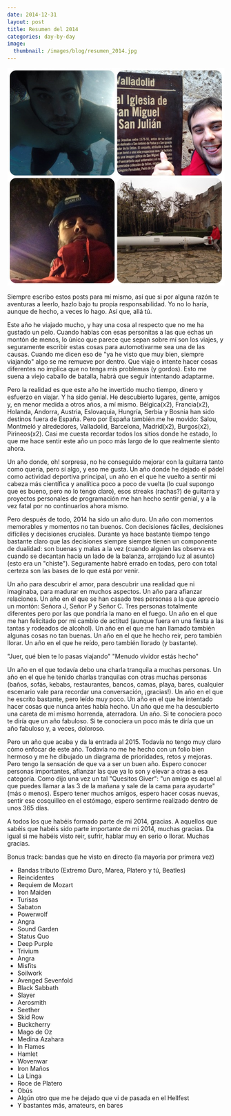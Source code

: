 ```yaml
---
date: 2014-12-31
layout: post
title: Resumen del 2014
categories: day-by-day
image:
  thumbnail: /images/blog/resumen_2014.jpg
---
```

[![Resumen de 2014](/images/blog/resumen_2014.jpg)](/images/blog/resumen_2014.jpg)

Siempre escribo estos posts para mí mismo, así que si por alguna razón te aventuras a leerlo, hazlo bajo tu propia responsabilidad. Yo no lo haría, aunque de hecho, a veces lo hago. Así que, allá tú.

Este año he viajado mucho, y hay una cosa al respecto que no me ha gustado un pelo. Cuando hablas con esas personitas a las que echas un montón de menos, lo único que parece que sepan sobre mí son los viajes, y seguramente escribir estas cosas para automotivarme sea una de las causas. Cuando me dicen eso de "ya he visto que muy bien, siempre viajando" algo se me remueve por dentro. Que viaje o intente hacer cosas diferentes no implica que no tenga mis problemas (y gordos). Esto me suena a viejo caballo de batalla, habrá que seguir intentando adaptarme.

Pero la realidad es que este año he invertido mucho tiempo, dinero y esfuerzo en viajar. Y ha sido genial. He descubierto lugares, gente, amigos y, en menor medida a otros años, a mí mismo. Bélgica(x2), Francia(x2), Holanda, Andorra, Austria, Eslovaquia, Hungría, Serbia y Bosnia han sido destinos fuera de España. Pero por España también me he movido: Salou, Montmeló y alrededores, Valladolid, Barcelona, Madrid(x2), Burgos(x2), Pirineos(x2). Casi me cuesta recordar todos los sitios donde he estado, lo que me hace sentir este año un poco más largo de lo que realmente siento ahora.

Un año donde, oh! sorpresa, no he conseguido mejorar con la guitarra tanto como quería, pero sí algo, y eso me gusta. Un año donde he dejado el pádel como actividad deportiva principal, un año en el que he vuelto a sentir mi cabeza más científica y analítica poco a poco de vuelta (lo cual supongo que es bueno, pero no lo tengo claro), esos streaks (rachas?) de guitarra y proyectos personales de programación me han hecho sentir genial, y a la vez fatal por no continuarlos ahora mismo.

Pero después de todo, 2014 ha sido un año duro. Un año con momentos memorables y momentos no tan buenos. Con decisiones fáciles, decisiones difíciles y decisiones cruciales. Durante ya hace bastante tiempo tengo bastante claro que las decisiones siempre siempre tienen un componente de dualidad: son buenas y malas a la vez (cuando alguien las observa es cuando se decantan hacia un lado de la balanza, arrojando luz al asunto) (esto era un "chiste"). Seguramente habré errado en todas, pero con total certeza son las bases de lo que está por venir.

Un año para descubrir el amor, para descubrir una realidad que ni imaginaba, para madurar en muchos aspectos. Un año para afianzar relaciones. Un año en el que se han casado tres personas a la que aprecio un montón: Señora J, Señor P y Señor C. Tres personas totalmente diferentes pero por las que pondría la mano en el fuego. Un año en el que me han felicitado por mi cambio de actitud (aunque fuera en una fiesta a las tantas y rodeados de alcohol). Un año en el que me han llamado también algunas cosas no tan buenas. Un año en el que he hecho reir, pero también llorar. Un año en el que he reído, pero también llorado (y bastante).

"Juer, qué bien te lo pasas viajando"
"Menudo vividor estás hecho"

Un año en el que todavía debo una charla tranquila a muchas personas. Un año en el que he tenido charlas tranquilas con otras muchas personas (baños, sofás, kebabs, restaurantes, bancos, camas, playa, bares, cualquier escenario vale para recordar una conversación, ¡gracias!). Un año en el que he escrito bastante, pero leído muy poco. Un año en el que he intentado hacer cosas que nunca antes había hecho. Un año que me ha descubierto una careta de mí mismo horrenda, aterradora. Un año. Si te conociera poco te diría que un año fabuloso. Si te conociera un poco más te diría que un año fabuloso y, a veces, doloroso.

Pero un año que acaba y da la entrada al 2015. Todavía no tengo muy claro cómo enfocar de este año. Todavía no me he hecho con un folio bien hermoso y me he dibujado un diagrama de prioridades, retos y mejoras. Pero tengo la sensación de que va a ser un buen año. Espero conocer personas importantes, afianzar las que ya lo son y elevar a otras a esa categoría. Como dijo una vez un tal "Quesitos Giver": "un amigo es aquel al que puedes llamar a las 3 de la mañana y sale de la cama para ayudarte" (más o menos). Espero tener muchos amigos, espero hacer cosas nuevas, sentir ese cosquilleo en el estómago, espero sentirme realizado dentro de unos 365 días.

A todos los que habéis formado parte de mi 2014, gracias. A aquellos que sabéis que habéis sido parte importante de mi 2014, muchas gracias. Da igual si me habéis visto reir, sufrir, hablar muy en serio o llorar. Muchas gracias.

Bonus track: bandas que he visto en directo (la mayoría por primera vez)
 - Bandas tributo (Extremo Duro, Marea, Platero y tú, Beatles)
 - Reincidentes
 - Requiem de Mozart
 - Iron Maiden
 - Turisas
 - Sabaton
 - Powerwolf
 - Angra
 - Sound Garden
 - Status Quo
 - Deep Purple
 - Trivium
 - Angra
 - Misfits
 - Soilwork
 - Avenged Sevenfold
 - Black Sabbath
 - Slayer
 - Aerosmith
 - Seether
 - Skid Row
 - Buckcherry
 - Mago de Oz
 - Medina Azahara
 - In Flames
 - Hamlet
 - Wovenwar
 - Iron Maños
 - La Linga
 - Roce de Platero
 - Obús
 - Algún otro que me he dejado que vi de pasada en el Hellfest
 - Y bastantes más, amateurs, en bares
